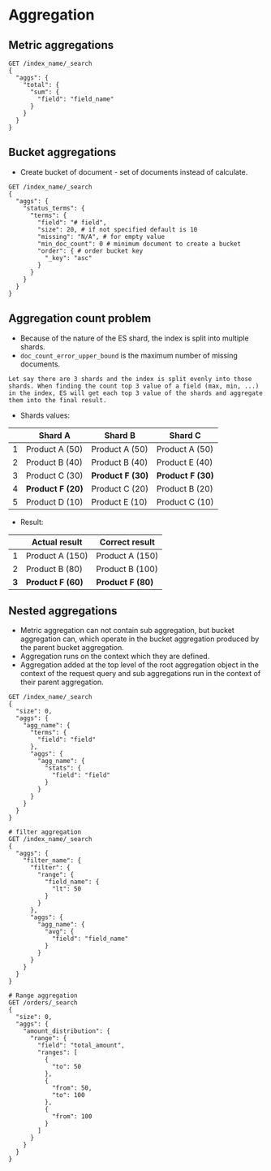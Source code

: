 # Aggregation
## Metric aggregations
```http
GET /index_name/_search
{
  "aggs": {
    "total": {
      "sum": {
        "field": "field_name"
      }
    }
  }
}
```
## Bucket aggregations
- Create bucket of document - set of documents instead of calculate.
```http
GET /index_name/_search
{
  "aggs": {
    "status_terms": {
      "terms": {
        "field": "# field",
		"size": 20, # if not specified default is 10
		"missing": "N/A", # for empty value
		"min_doc_count": 0 # minimum document to create a bucket
		"order": { # order bucket key
          "_key": "asc"
        }
      }
    }
  }
}
```
## Aggregation count problem
- Because of the nature of the ES shard, the index is split into multiple shards.
- `doc_count_error_upper_bound` is the maximum number of missing documents.
```ad-example
Let say there are 3 shards and the index is split evenly into those shards. When finding the count top 3 value of a field (max, min, ...) in the index, ES will get each top 3 value of the shards and aggregate them into the final result.
```

- Shards values:

|     | Shard A            | Shard B            | Shard C            |
| --- | ------------------ | ------------------ | ------------------ |
| 1   | Product A (50)     | Product A (50)     | Product A (50)     |
| 2   | Product B (40)     | Product B (40)     | Product E (40)     |
| 3   | Product C (30)     | **Product F (30)** | **Product F (30)** |
| 4   | **Product F (20)** | Product C (20)     | Product B (20)     |
| 5   | Product D (10)     | Product E (10)     | Product C (10)     |
- Result:

|       | Actual result      | Correct result     |
| ----- | ------------------ | ------------------ |
| 1     | Product A (150)    | Product A (150)    |
| 2     | Product B (80)     | Product B (100)    |
| **3** | **Product F (60)** | **Product F (80)** |
## Nested aggregations
- Metric aggregation can not contain sub aggregation, but bucket aggregation can, which operate in the bucket aggregation produced by the parent bucket aggregation.
- Aggregation runs on the context which they are defined.
- Aggregation added at the top level of the root aggregation object in the context of the request query and sub aggregations run in the context of their parent aggregation.
```http
GET /index_name/_search
{
  "size": 0,
  "aggs": {
    "agg_name": {
      "terms": {
        "field": "field"
      },
      "aggs": {
        "agg_name": {
          "stats": {
            "field": "field"
          }
        }
      }
    }
  }
}

# filter aggregation
GET /index_name/_search
{
  "aggs": {
    "filter_name": {
      "filter": {
        "range": {
          "field_name": {
            "lt": 50
          }
        }
      },
      "aggs": {
        "agg_name": {
          "avg": {
            "field": "field_name"
          }
        }
      }
    }
  }
}

# Range aggregation
GET /orders/_search
{
  "size": 0,
  "aggs": {
    "amount_distribution": {
      "range": {
        "field": "total_amount",
        "ranges": [
          {
            "to": 50
          },
          {
            "from": 50,
            "to": 100
          },
          {
            "from": 100
          }
        ]
      }
    }
  }
}
```
